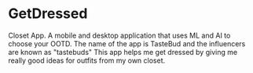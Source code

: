 # GetDressed
Closet App. A mobile and desktop application that uses ML and AI to choose your OOTD.
The name of the app is TasteBud and the influencers are known as "tastebuds"
This app helps me get dressed by giving me really good ideas for outfits from my own closet.
